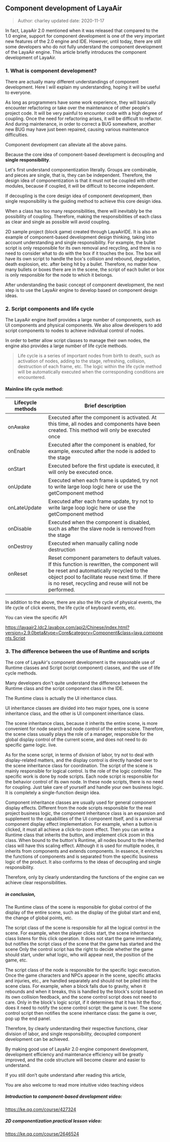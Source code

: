## Component development of LayaAir

> Author: charley        	updated date: 2020-11-17

In fact, LayaAir 2.0 mentioned when it was released that compared to the 1.0 engine, support for component development is one of the very important new features of the 2.0 engine and IDE. However, until today, there are still some developers who do not fully understand the component development of the LayaAir engine. This article briefly introduces the component development of LayaAir.

### 1. What is component development?

There are actually many different understandings of component development. Here I will explain my understanding, hoping it will be useful to everyone.

As long as programmers have some work experience, they will basically encounter refactoring or take over the maintenance of other people's project code. It will be very painful to encounter code with a high degree of coupling. Once the need for refactoring arises, it will be difficult to refactor. And during maintenance, in order to correct a BUG somewhere, another new BUG may have just been repaired, causing various maintenance difficulties.

Component development can alleviate all the above pains.

Because the core idea of ​​component-based development is decoupling and **single responsibility**.

Let's first understand componentization literally. Groups are combinable, and pieces are single, that is, they can be independent. Therefore, the design idea of ​​componentization is that it must not be coupled with other modules, because if coupled, it will be difficult to become independent.

If decoupling is the core design idea of ​​component development, then single responsibility is the guiding method to achieve this core design idea.

When a class has too many responsibilities, there will inevitably be the possibility of coupling. Therefore, making the responsibilities of each class as clear and single as possible will avoid coupling.

2D sample project (block game) created through LayaAirIDE. It is also an example of component-based development design thinking, taking into account understanding and single responsibility. For example, the bullet script is only responsible for its own removal and recycling, and there is no need to consider what to do with the box if it touches the box. The box will have its own script to handle the box's collision and rebound, degradation, death explosion, etc. after being hit by a bullet. Therefore, no matter how many bullets or boxes there are in the scene, the script of each bullet or box is only responsible for the node to which it belongs.

After understanding the basic concept of component development, the next step is to use the LayaAir engine to develop based on component design ideas.

### 2. Script components and life cycle

The LayaAir engine itself provides a large number of components, such as UI components and physical components. We also allow developers to add script components to nodes to achieve individual control of nodes.

In order to better allow script classes to manage their own nodes, the engine also provides a large number of life cycle methods.

> Life cycle is a series of important nodes from birth to death, such as activation of nodes, adding to the stage, refreshing, collision, destruction of each frame, etc. The logic within the life cycle method will be automatically executed when the corresponding conditions are encountered.

#### Mainline life cycle method:

| Lifecycle methods | Brief description	|
| ------------ | ------------------------------------------------------------ |
| onAwake	| Executed after the component is activated. At this time, all nodes and components have been created. This method will only be executed once |
| onEnable 	| Executed after the component is enabled, for example, executed after the node is added to the stage	|
| onStart  	| Executed before the first update is executed, it will only be executed once.	|
| onUpdate 	| Executed when each frame is updated, try not to write large loop logic here or use the getComponent method |
| onLateUpdate | Executed after each frame update, try not to write large loop logic here or use the getComponent method |
| onDisable	| Executed when the component is disabled, such as after the slave node is removed from the stage	|
| onDestroy	| Executed when manually calling node destruction	|
| onReset	| Reset component parameters to default values. If this function is rewritten, the component will be reset and automatically recycled to the object pool to facilitate reuse next time. If there is no reset, recycling and reuse will not be performed. |

In addition to the above, there are also the life cycle of physical events, the life cycle of click events, the life cycle of keyboard events, etc.

You can view the specific API

https://layaair2.ldc2.layabox.com/api2/Chinese/index.html?version=2.9.0beta&type=Core&category=Component&class=laya.components.Script

### 3. The difference between the use of Runtime and scripts

The core of LayaAir's component development is the reasonable use of Runtime classes and Script (script component) classes, and the use of life cycle methods.

Many developers don't quite understand the difference between the Runtime class and the script component class in the IDE.

The Runtime class is actually the UI inheritance class.

UI inheritance classes are divided into two major types, one is scene inheritance class, and the other is UI component inheritance class.

The scene inheritance class, because it inherits the entire scene, is more convenient for node search and node control of the entire scene. Therefore, the scene class usually plays the role of a manager, responsible for the global display control of the current scene, and does not need to do specific game logic. live.

As for the scene script, in terms of division of labor, try not to deal with display-related matters, and the display control is directly handed over to the scene inheritance class for coordination. The script of the scene is mainly responsible for logical control. Is the role of the logic controller. The specific work is done by node scripts. Each node script is responsible for the behavior control of its own node. In these node scripts, there is no need for coupling. Just take care of yourself and handle your own business logic. It is completely a single-function design idea.

Component inheritance classes are usually used for general component display effects. Different from the node scripts responsible for the real project business logic, the component inheritance class is an expansion and supplement to the capabilities of the UI component itself, and is a universal component display effect implementation. For example, when a button is clicked, it must all achieve a click-to-zoom effect. Then you can write a Runtime class that inherits the button, and implement click zoom in this class. When bound to the button's Runtime, all nodes bound to the inherited class will have this scaling effect. Although it is used for multiple nodes, it inherits from components and extends components. In essence, it enriches the functions of components and is separated from the specific business logic of the product. It also conforms to the ideas of decoupling and single responsibility.

Therefore, only by clearly understanding the functions of the engine can we achieve clear responsibilities.

##### in conclusion,

The Runtime class of the scene is responsible for global control of the display of the entire scene, such as the display of the global start and end, the change of global points, etc.

The script class of the scene is responsible for all the logical control in the scene. For example, when the player clicks start, the scene inheritance class listens for this click operation. It does not start the game immediately, but notifies the script class of the scene that the game has started and the scene Only the control script has the right to decide whether the game should start, under what logic, who will appear next, the position of the game, etc.

The script class of the node is responsible for the specific logic execution. Once the game characters and NPCs appear in the scene, specific attacks and injuries, etc., are handled separately and should not be piled into the scene class. For example, when a block falls due to gravity, when it rebounds and when it breaks, this is handled by the block's script based on its own collision feedback, and the scene control script does not need to care. Only in the block's logic script, if it determines that it has hit the floor, does it need to notify the scene control script: the game is over. The scene control script then notifies the scene inheritance class: the game is over, pop up the end panel.

Therefore, by clearly understanding their respective functions, clear division of labor, and single responsibility, decoupled component development can be achieved.

By making good use of LayaAir 2.0 engine component development, development efficiency and maintenance efficiency will be greatly improved, and the code structure will become clearer and easier to understand.

If you still don’t quite understand after reading this article,

You are also welcome to read more intuitive video teaching videos

##### Introduction to component-based development video:

https://ke.qq.com/course/427324

##### 2D componentization practical lesson video:

https://ke.qq.com/course/2646524






